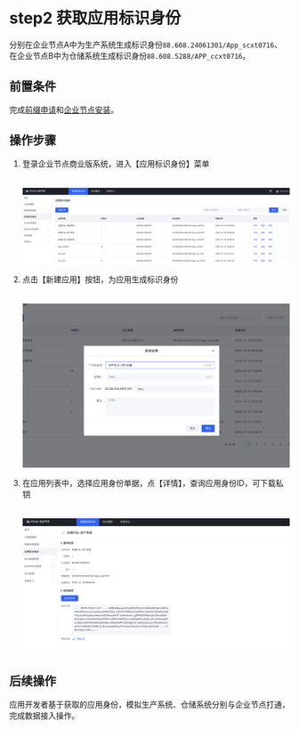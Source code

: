 # step2 获取应用标识身份

分别在企业节点A中为生产系统生成标识身份`88.608.24061301/App_scxt0716`、 在企业节点B中为仓储系统生成标识身份`88.608.5288/APP_ccxt0716`。

## 前置条件

完成[前缀申请](../3-apply-prefix/introduce.md)和[企业节点安装](../3-develop-env/idhub-install.md)。

## 操作步骤

1. 登录企业节点商业版系统，进入【应用标识身份】菜单

    <center><img src="./images/step2-1.png" style="margin-top: 20px"/></center>

2. 点击【新建应用】按钮，为应用生成标识身份
    <center><img src="./images/step2-2.png" style="margin-top: 20px"/></center>

3. 在应用列表中，选择应用身份单据，点【详情】，查询应用身份ID，可下载私钥
    <center><img src="./images/step2-3.png" style="margin-top: 20px"/></center>

## 后续操作

应用开发者基于获取的应用身份，模拟生产系统、仓储系统分别与企业节点打通，完成数据接入操作。